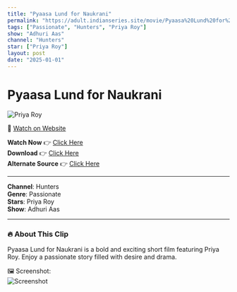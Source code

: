 ```yaml
---
title: "Pyaasa Lund for Naukrani"
permalink: "https://adult.indianseries.site/movie/Pyaasa%20Lund%20for%20Naukrani"
tags: ["Passionate", "Hunters", "Priya Roy"]
show: "Adhuri Aas"
channel: "Hunters"
star: ["Priya Roy"]
layout: post
date: "2025-01-01"
---
```


# Pyaasa Lund for Naukrani

![Priya Roy](https://shorts.desisins.com/wp-content/uploads/2024/03/Priya-Roy-Serv.jpg)

🔗 [Watch on Website](https://adult.indianseries.site/movie/Pyaasa%20Lund%20for%20Naukrani)

**Watch Now** 👉 [Click Here](https://adult.indianseries.site/movie/Pyaasa%20Lund%20for%20Naukrani)  
**Download** 👉 [Click Here](https://adult.indianseries.site/movie/Pyaasa%20Lund%20for%20Naukrani)  
**Alternate Source** 👉 [Click Here](https://adult.indianseries.site/movie/Pyaasa%20Lund%20for%20Naukrani)

---

**Channel**: Hunters  
**Genre**: Passionate  
**Stars**: Priya Roy  
**Show**: Adhuri Aas

---

### 🔥 About This Clip

Pyaasa Lund for Naukrani is a bold and exciting short film featuring Priya Roy. Enjoy a passionate story filled with desire and drama.
 
🖼️ Screenshot:  
![Screenshot](https://shorts.desisins.com/wp-content/uploads/2024/03/Priya-Roy-Serv.jpg)
